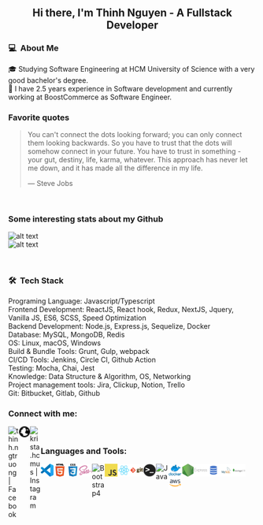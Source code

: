 <div align="center">
  <h2> 
     Hi there, I'm Thinh Nguyen - A Fullstack Developer
  </h2>
</div>

### 💻 &nbsp;About Me
🎓  Studying Software Engineering at HCM University of Science with a very good bachelor's degree.  
🔭  I have 2.5 years experience in Software development and currently working at BoostCommerce as Software Engineer.

### Favorite quotes
> You can't connect the dots looking forward; you can only connect them looking backwards. So you have to trust that the dots will somehow connect in your future. You have to trust in something - your gut, destiny, life, karma, whatever. This approach has never let me down, and it has made all the difference in my life.
>
>— Steve Jobs

<br />

### Some interesting stats about my Github

![alt text](https://github-readme-stats.vercel.app/api/top-langs/?username=thinhngtruong&bg_color=30,19c9fa,1977fa&title_color=fff&text_color=fff)
<br />
![alt text](https://github-readme-stats.vercel.app/api?username=thinhngtruong&hide_title=true&hide_border=true&show_icons=true&include_all_commits=true&count_private=true&bg_color=30,19c9fa,1977fa&title_color=fff&text_color=fff)

<br />

### 🛠 &nbsp;Tech Stack
Programing Language: Javascript/Typescript <br />
Frontend Development: ReactJS, React hook, Redux, NextJS, Jquery, Vanilla JS, ES6, SCSS, Speed Optimization <br />
Backend Development: Node.js, Express.js, Sequelize, Docker <br />
Database: MySQL, MongoDB, Redis <br />
OS: Linux, macOS, Windows <br />
Build & Bundle Tools: Grunt, Gulp, webpack <br />
CI/CD Tools: Jenkins, Circle CI, Github Action <br />
Testing: Mocha, Chai, Jest <br />
Knowledge: Data Structure & Algorithm, OS, Networking <br />
Project management tools: Jira, Clickup, Notion, Trello <br />
Git: Bitbucket, Gitlab, Github <br />

### Connect with me:
[<img align="left" alt="thinh.ngtruong | Facebook" width="22px" src="https://cdn.jsdelivr.net/npm/simple-icons@v3/icons/facebook.svg" />][facebook]
[<img align="left" alt="" width="22px" src="https://raw.githubusercontent.com/iconic/open-iconic/master/svg/globe.svg" />][linkedin]
[<img align="left" alt="krista.hcmus | Instagram" width="22px" src="https://cdn.jsdelivr.net/npm/simple-icons@v3/icons/github.svg" />][github]

<br />

### Languages and Tools:

[<img align="left" alt="Visual Studio Code" width="26px" src="https://raw.githubusercontent.com/github/explore/80688e429a7d4ef2fca1e82350fe8e3517d3494d/topics/visual-studio-code/visual-studio-code.png" />][github]
[<img align="left" alt="HTML5" width="26px" src="https://raw.githubusercontent.com/github/explore/80688e429a7d4ef2fca1e82350fe8e3517d3494d/topics/html/html.png" />][github]
[<img align="left" alt="CSS3" width="26px" src="https://raw.githubusercontent.com/github/explore/80688e429a7d4ef2fca1e82350fe8e3517d3494d/topics/css/css.png" />][github]
[<img align="left" alt="Sass" width="26px" src="https://raw.githubusercontent.com/github/explore/80688e429a7d4ef2fca1e82350fe8e3517d3494d/topics/sass/sass.png" />][github]
[<img align="left" alt="Bootstrap4" width="26px" src="https://img.icons8.com/color/48/000000/bootstrap.png"/>][github]
[<img align="left" alt="JavaScript" width="26px" src="https://raw.githubusercontent.com/github/explore/80688e429a7d4ef2fca1e82350fe8e3517d3494d/topics/javascript/javascript.png" />][github]
[<img align="left" alt="React" width="26px" src="https://raw.githubusercontent.com/github/explore/80688e429a7d4ef2fca1e82350fe8e3517d3494d/topics/react/react.png" />][github]
[<img align="left" alt="Git" width="26px" src="https://raw.githubusercontent.com/github/explore/80688e429a7d4ef2fca1e82350fe8e3517d3494d/topics/git/git.png" />][github]
[<img align="left" alt="Terminal" width="26px" src="https://raw.githubusercontent.com/github/explore/80688e429a7d4ef2fca1e82350fe8e3517d3494d/topics/terminal/terminal.png" />][github]
[<img align="left" alt="Java" width="26px" src="https://img.icons8.com/color/48/000000/java-coffee-cup-logo.png"/>][github]
[<img align="left" alt="Docker" width="26px" src="https://raw.githubusercontent.com/github/explore/80688e429a7d4ef2fca1e82350fe8e3517d3494d/topics/docker/docker.png" />][github]
[<img align="left" alt="Node.js" width="26px" src="https://raw.githubusercontent.com/github/explore/80688e429a7d4ef2fca1e82350fe8e3517d3494d/topics/nodejs/nodejs.png" />][github]
[<img align="left" alt="Express" width="26px" src="https://raw.githubusercontent.com/github/explore/80688e429a7d4ef2fca1e82350fe8e3517d3494d/topics/express/express.png" />][github]
[<img align="left" alt="SQL" width="26px" src="https://raw.githubusercontent.com/github/explore/80688e429a7d4ef2fca1e82350fe8e3517d3494d/topics/sql/sql.png" />][github]
[<img align="left" alt="MySQL" width="26px" src="https://raw.githubusercontent.com/github/explore/80688e429a7d4ef2fca1e82350fe8e3517d3494d/topics/mysql/mysql.png" />][github]
[<img align="left" alt="MongoDB" width="26px" src="https://raw.githubusercontent.com/github/explore/80688e429a7d4ef2fca1e82350fe8e3517d3494d/topics/mongodb/mongodb.png" />][github]
[<img align="left" alt="AWS" width="26px" src="https://raw.githubusercontent.com/github/explore/80688e429a7d4ef2fca1e82350fe8e3517d3494d/topics/aws/aws.png" />][github]
<br />
<br />

[linkedin]: https://www.linkedin.com/in/thinhngtruong/
[facebook]: https://www.facebook.com/nguyen.tr.thinh
[github]: https://github.com/thinhngtruong

